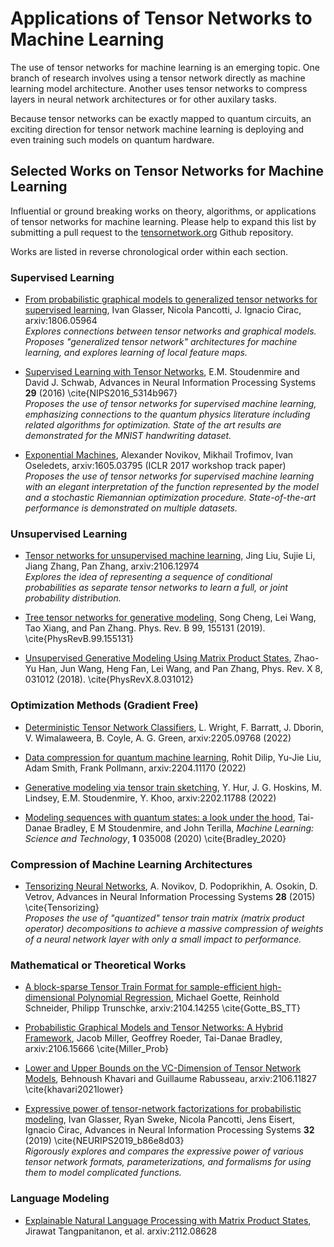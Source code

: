 # Applications of Tensor Networks to Machine Learning

The use of tensor networks for machine learning is an emerging topic. 
One branch of research involves using a tensor network directly as machine 
learning model architecture. Another uses tensor networks to compress layers in neural network
architectures or for other auxilary tasks.

Because tensor networks can be exactly mapped to quantum circuits, an exciting direction
for tensor network machine learning is deploying and even training such models
on quantum hardware.


## Selected Works on Tensor Networks for Machine Learning

Influential or ground breaking works on theory, algorithms, or applications of tensor networks for machine learning.
Please help to expand this list by submitting a pull request to the [tensornetwork.org](https://github.com/tensornetwork/tensornetwork.org) Github repository.

Works are listed in reverse chronological order within each section.

### Supervised Learning

- [From probabilistic graphical models to generalized tensor networks for supervised learning](https://arxiv.org/abs/1806.05964), Ivan Glasser, Nicola Pancotti, J. Ignacio Cirac, arxiv:1806.05964 <br/>
  _Explores connections between tensor networks and graphical models. Proposes "generalized tensor network" architectures for machine learning, and explores learning of local feature maps._

- [Supervised Learning with Tensor Networks](https://proceedings.neurips.cc/paper/2016/file/5314b9674c86e3f9d1ba25ef9bb32895-Paper.pdf), E.M. Stoudenmire and David J. Schwab, Advances in Neural Information Processing Systems **29** (2016) \cite{NIPS2016_5314b967} <br/>
  _Proposes the use of tensor networks for supervised machine learning, emphasizing connections to the quantum physics literature including related algorithms for optimization. State of the art results are demonstrated for the MNIST handwriting dataset._

- [Exponential Machines](https://arxiv.org/abs/1605.03795), Alexander Novikov, Mikhail Trofimov, Ivan Oseledets, arxiv:1605.03795 (ICLR 2017 workshop track paper) <br/>
  _Proposes the use of tensor networks for supervised machine learning with an elegant interpretation of the function represented by the model and a stochastic Riemannian optimization procedure. State-of-the-art performance is demonstrated on multiple datasets._


### Unsupervised Learning

- [Tensor networks for unsupervised machine learning](https://arxiv.org/abs/2106.12974), Jing Liu, Sujie Li, Jiang Zhang, Pan Zhang, arxiv:2106.12974 <br/>
  _Explores the idea of representing a sequence of conditional probabilities as separate tensor networks to learn a full, or joint probability distribution._

- [Tree tensor networks for generative modeling](https://journals.aps.org/prb/abstract/10.1103/PhysRevB.99.155131), Song Cheng, Lei Wang, Tao Xiang, and Pan Zhang. Phys. Rev. B 99, 155131 (2019). \cite{PhysRevB.99.155131}

- [Unsupervised Generative Modeling Using Matrix Product States](https://journals.aps.org/prx/abstract/10.1103/PhysRevX.8.031012), Zhao-Yu Han, Jun Wang, Heng Fan, Lei Wang, and Pan Zhang, Phys. Rev. X 8, 031012 (2018). \cite{PhysRevX.8.031012}

### Optimization Methods (Gradient Free)

- [Deterministic Tensor Network Classifiers](https://arxiv.org/abs/2205.09768), L. Wright, F. Barratt, J. Dborin, V. Wimalaweera, B. Coyle, A. G. Green, arxiv:2205.09768 (2022)

- [Data compression for quantum machine learning](https://arxiv.org/abs/2204.11170), Rohit Dilip, Yu-Jie Liu, Adam Smith, Frank Pollmann, arxiv:2204.11170 (2022)

- [Generative modeling via tensor train sketching](https://arxiv.org/abs/2202.11788), Y. Hur, J. G. Hoskins, M. Lindsey, E.M. Stoudenmire, Y. Khoo, arxiv:2202.11788 (2022)

- [Modeling sequences with quantum states: a look under the hood](https://iopscience.iop.org/article/10.1088/2632-2153/ab8731), Tai-Danae Bradley, E M Stoudenmire, and John Terilla, _Machine Learning: Science and Technology_, **1** 035008 (2020) \cite{Bradley_2020}


### Compression of Machine Learning Architectures 

- [Tensorizing Neural Networks](), A. Novikov, D. Podoprikhin, A. Osokin, D. Vetrov, Advances in Neural Information Processing Systems **28** (2015) \cite{Tensorizing} <br/>
  _Proposes the use of "quantized" tensor train matrix (matrix product operator) decompositions to achieve a massive compression of weights of a neural network layer with only a small impact to performance._



### Mathematical or Theoretical Works

- [A block-sparse Tensor Train Format for sample-efficient high-dimensional Polynomial Regression](https://arxiv.org/abs/2104.14255), Michael Goette, Reinhold Schneider, Philipp Trunschke, arxiv:2104.14255 \cite{Gotte_BS_TT}

- [Probabilistic Graphical Models and Tensor Networks: A Hybrid Framework](https://arxiv.org/abs/2106.15666), Jacob Miller, Geoffrey Roeder, Tai-Danae Bradley, arxiv:2106.15666  \cite{Miller_Prob}

- [Lower and Upper Bounds on the VC-Dimension of Tensor Network Models](https://arxiv.org/abs/2106.11827), Behnoush Khavari and Guillaume Rabusseau, arxiv:2106.11827  \cite{khavari2021lower}

- [Expressive power of tensor-network factorizations for probabilistic modeling](https://papers.nips.cc/paper/2019/hash/b86e8d03fe992d1b0e19656875ee557c-Abstract.html), Ivan Glasser, Ryan Sweke, Nicola Pancotti, Jens Eisert, Ignacio Cirac, Advances in Neural Information Processing Systems **32** (2019) \cite{NEURIPS2019_b86e8d03} <br/>
  _Rigorously explores and compares the expressive power of various tensor network formats, parameterizations, and formalisms for using them to model complicated functions._


### Language Modeling

- [Explainable Natural Language Processing with Matrix Product States](https://arxiv.org/abs/2112.08628), Jirawat Tangpanitanon, et al. arxiv:2112.08628


